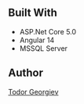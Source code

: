 ## Built With

* ASP.Net Core 5.0
* Angular 14
* MSSQL Server

## Author
<a href="https://github.com/toshinto" title="My Profile">Todor Georgiev</a>
